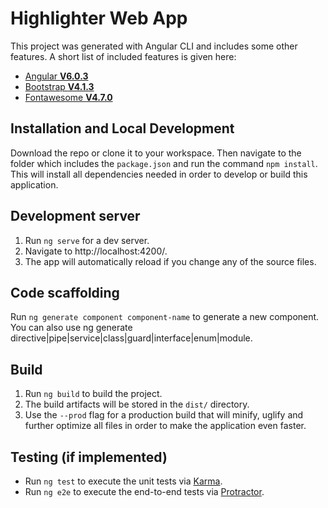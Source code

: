 # Highlighter Web App

This project was generated with Angular CLI and includes some other features. A short list of included features is given here:
* [Angular **V6.0.3**](https://angular.io/)
* [Bootstrap **V4.1.3**](https://getbootstrap.com/)
* [Fontawesome **V4.7.0**](https://fontawesome.com/v4.7.0/)

## Installation and Local Development
Download the repo or clone it to your workspace. Then navigate to the folder which includes the `package.json` and run the command `npm install`. This will install all dependencies needed in order to develop or build this application.

## Development server
1. Run `ng serve` for a dev server. 
2. Navigate to http://localhost:4200/. 
3. The app will automatically reload if you change any of the source files.

## Code scaffolding
Run `ng generate component component-name` to generate a new component. You can also use ng generate directive|pipe|service|class|guard|interface|enum|module.

## Build
1. Run `ng build` to build the project. 
2. The build artifacts will be stored in the `dist/` directory. 
3. Use the `--prod` flag for a production build that will minify, uglify and further optimize all files in order to make the application even faster.

## Testing (if implemented)
* Run `ng test` to execute the unit tests via [Karma](https://karma-runner.github.io/2.0/index.html).
* Run `ng e2e` to execute the end-to-end tests via [Protractor](https://www.protractortest.org/#/).

